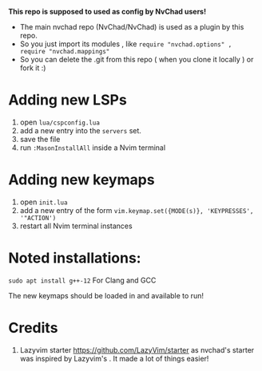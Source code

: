**This repo is supposed to used as config by NvChad users!**

- The main nvchad repo (NvChad/NvChad) is used as a plugin by this repo.
- So you just import its modules , like `require "nvchad.options" , require "nvchad.mappings"`
- So you can delete the .git from this repo ( when you clone it locally ) or fork it :)

# Adding new LSPs 
1) open `lua/cspconfig.lua`
2) add a new entry into the `servers` set.
3) save the file 
4) run `:MasonInstallAll` inside a Nvim terminal 

# Adding new keymaps
1) open `init.lua`
2) add a new entry of the form `vim.keymap.set({MODE(s)}, 'KEYPRESSES', '"ACTION')`
3) restart all Nvim terminal instances

# Noted installations:
`sudo apt install g++-12` For Clang and GCC

The new keymaps should be loaded in and available to run!
# Credits

1) Lazyvim starter https://github.com/LazyVim/starter as nvchad's starter was inspired by Lazyvim's . It made a lot of things easier!
